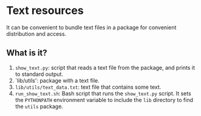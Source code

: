 # Text resources

It can be convenient to bundle text files in a package for convenient
distribution and access.


## What is it?

1. `show_text.py`: script that reads a text file from the package, and
   prints it to standard output.
1. `lib/utils': package with a text file.
1. `lib/utils/text_data.txt`: text file that contains some text.
1. `run_show_text.sh`: Bash script that runs the `show_text.py` script.  It
   sets the `PYTHONPATH` environment variable to include the `lib` directory to
   find the `utils` package.
